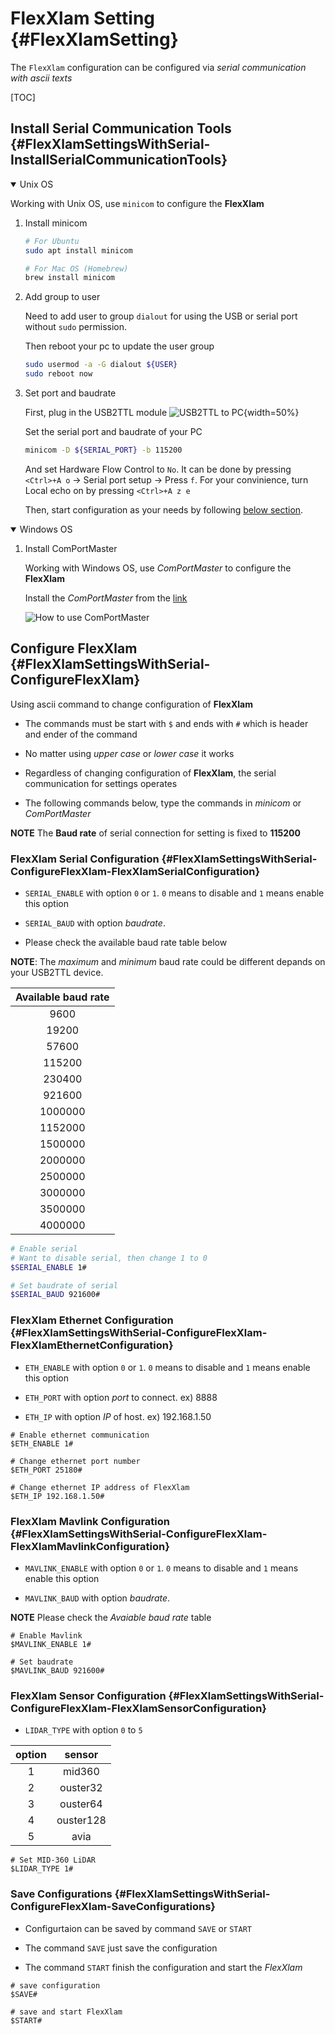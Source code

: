 # FlexXlam Setting {#FlexXlamSetting}

The `FlexXlam` configuration can be configured via *serial communication with ascii texts*

[TOC]

## Install Serial Communication Tools {#FlexXlamSettingsWithSerial-InstallSerialCommunicationTools}


<details open>
<summary> Unix OS </summary>

Working with Unix OS, use `minicom` to configure the **FlexXlam**

1. Install minicom

    ```bash
    # For Ubuntu
    sudo apt install minicom

    # For Mac OS (Homebrew)
    brew install minicom
    ```

2. Add group to user

    Need to add user to group `dialout` for using the USB or serial port without `sudo` permission.

    Then reboot your pc to update the user group

    ```bash
    sudo usermod -a -G dialout ${USER}
    sudo reboot now
    ```

3. Set port and baudrate

    First, plug in the USB2TTL module
    ![USB2TTL to PC](flexxlam_setting/usb2ttl.JPG){width=50%}

    Set the serial port and baudrate of your PC

    ```bash
    minicom -D ${SERIAL_PORT} -b 115200
    ```

    And set Hardware Flow Control to `No`. It can be done by pressing `<Ctrl>+A o` -> Serial port setup -> Press `f`.
    For your convinience, turn Local echo on by pressing `<Ctrl>+A z e`

    Then, start configuration as your needs by following [below section](#FlexXlamSettingsWithSerial-ConfigureFlexXlam).

</details>

<details open>
<summary> Windows OS </summary>

1. Install ComPortMaster

    Working with Windows OS, use *ComPortMaster* to configure the **FlexXlam**

    Install the *ComPortMaster* from the [link](http://withrobot.com/data/?mod=document&uid=12)

    ![How to use ComPortMaster](flexxlam_setting/comportmaster.png)

</details>

## Configure FlexXlam {#FlexXlamSettingsWithSerial-ConfigureFlexXlam}

Using ascii command to change configuration of **FlexXlam**

- The commands must be start with `$` and ends with `#` which is header and ender of the command

- No matter using *upper case* or *lower case* it works

- Regardless of changing configuration of **FlexXlam**, the serial communication for settings operates

- The following commands below, type the commands in *minicom* or *ComPortMaster*

**NOTE** The **Baud rate** of serial connection for setting is fixed to **115200**

### FlexXlam Serial Configuration {#FlexXlamSettingsWithSerial-ConfigureFlexXlam-FlexXlamSerialConfiguration}

- `SERIAL_ENABLE` with option `0` or `1`. `0` means to disable and `1` means enable this option

- `SERIAL_BAUD` with option *baudrate*.

- Please check the available baud rate table below

**NOTE**: The *maximum* and *minimum* baud rate could be different depands on your USB2TTL device.

|Available baud rate|
|:---:|
|9600|
|19200|
|57600|
|115200|
|230400|
|921600|
|1000000|
|1152000|
|1500000|
|2000000|
|2500000|
|3000000|
|3500000|
|4000000|

```bash
# Enable serial
# Want to disable serial, then change 1 to 0
$SERIAL_ENABLE 1#

# Set baudrate of serial
$SERIAL_BAUD 921600#
```

### FlexXlam Ethernet Configuration {#FlexXlamSettingsWithSerial-ConfigureFlexXlam-FlexXlamEthernetConfiguration}

- `ETH_ENABLE` with option `0` or `1`. `0` means to disable and `1` means enable this option

- `ETH_PORT` with option *port* to connect. ex) 8888

- `ETH_IP` with option *IP* of host. ex) 192.168.1.50

```
# Enable ethernet communication
$ETH_ENABLE 1#

# Change ethernet port number
$ETH_PORT 25180#

# Change ethernet IP address of FlexXlam
$ETH_IP 192.168.1.50#
```

### FlexXlam Mavlink Configuration {#FlexXlamSettingsWithSerial-ConfigureFlexXlam-FlexXlamMavlinkConfiguration}

- `MAVLINK_ENABLE` with option `0` or `1`. `0` means to disable and `1` means enable this option

- `MAVLINK_BAUD` with option *baudrate*.

**NOTE** Please check the *Avaiable baud rate* table

```
# Enable Mavlink
$MAVLINK_ENABLE 1#

# Set baudrate
$MAVLINK_BAUD 921600#
```

### FlexXlam Sensor Configuration {#FlexXlamSettingsWithSerial-ConfigureFlexXlam-FlexXlamSensorConfiguration}
- `LIDAR_TYPE` with option `0` to `5`

|  option  | sensor |
|:--------:|:-------:| 
|  1  |  mid360  |
|  2  |  ouster32  |
|  3  |  ouster64  |
|  4  |  ouster128  |
|  5  |  avia  |

```
# Set MID-360 LiDAR
$LIDAR_TYPE 1#
```

### Save Configurations {#FlexXlamSettingsWithSerial-ConfigureFlexXlam-SaveConfigurations}

- Configurtaion can be saved by command `SAVE` or `START`

- The command `SAVE` just save the configuration

- The command `START` finish the configuration and start the *FlexXlam*

```
# save configuration
$SAVE#

# save and start FlexXlam
$START#
```
